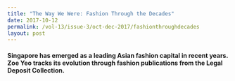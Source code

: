 ```yaml
---
title: "The Way We Were: Fashion Through the Decades"
date: 2017-10-12
permalink: /vol-13/issue-3/oct-dec-2017/fashionthroughdecades
layout: post
---
```

#### Singapore has emerged as a leading Asian fashion capital in recent years. **Zoe Yeo** tracks its evolution through fashion publications from the Legal Deposit Collection.